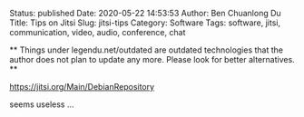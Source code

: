 Status: published
Date: 2020-05-22 14:53:53
Author: Ben Chuanlong Du
Title: Tips on Jitsi
Slug: jitsi-tips
Category: Software
Tags: software, jitsi, communication, video, audio, conference, chat

**
Things under legendu.net/outdated are outdated technologies 
that the author does not plan to update any more. 
Please look for better alternatives.
**

<https://jitsi.org/Main/DebianRepository>

seems useless ...
